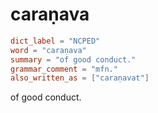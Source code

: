 # caraṇava

``` toml
dict_label = "NCPED"
word = "caraṇava"
summary = "of good conduct."
grammar_comment = "mfn."
also_written_as = ["caraṇavat"]
```

of good conduct.

